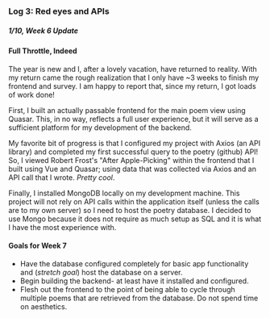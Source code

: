### Log 3: Red eyes and APIs

##### 1/10, Week 6 Update

#### Full Throttle, Indeed

The year is new and I, after a lovely vacation, have returned to reality. With my return came the rough realization that I only have ~3 weeks to finish my frontend and survey. I am happy to report that, since my return, I got loads of work done!

First, I built an actually passable frontend for the main poem view using Quasar. This, in no way, reflects a full user experience, but it will serve as a sufficient platform for my development of the backend. 

My favorite bit of progress is that I configured my project with Axios (an API library) and completed my first successful query to the poetry (github) API! So, I viewed Robert Frost's "After Apple-Picking" within the frontend that I built using Vue and Quasar; using data that was collected via Axios and an API call that I wrote. *Pretty cool*. 

Finally, I installed MongoDB locally on my development machine. This project will not rely on API calls within the application itself (unless the calls are to my own server) so I need to host the poetry database. I decided to use Mongo because it does not require as much setup as SQL and it is what I have the most experience with.   

#### Goals for Week 7

- Have the database configured completely for basic app functionality and (*stretch goal*) host the database on a server. 
- Begin building the backend- at least have it installed and configured.
- Flesh out the frontend to the point of being able to cycle through multiple poems that are retrieved from the database. Do not spend time on aesthetics. 